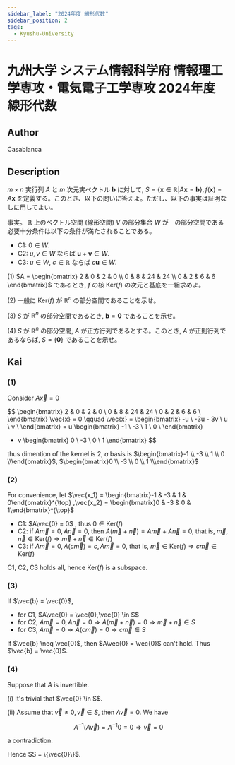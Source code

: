 ```yaml
---
sidebar_label: "2024年度 線形代数"
sidebar_position: 2
tags:
  - Kyushu-University
---
```

# 九州大学 システム情報科学府 情報理工学専攻・電気電子工学専攻 2024年度 線形代数

## **Author**
Casablanca

## **Description**
$m \times n$ 実行列 $A$ と $m$ 次元実ベクトル $\boldsymbol{b}$ に対して, $S = \{\boldsymbol{x} \in \mathbb{R}| A\boldsymbol{x} = \boldsymbol{b}\},f(\boldsymbol{x}) = A\boldsymbol{x}$ を定義する。このとき、以下の問いに答えよ。ただし、以下の事実は証明なしに用してよい。

事実。 $\mathbb{R}$ 上のベクトル空間 (線形空間) $V$ の部分集合 $W$ が　の部分空間である必要十分条件は以下の条件が満たされることである。

- C1: $0 \in W$.
- C2: $u,v \in W$ ならば $\boldsymbol{u} + \boldsymbol{v} \in W$.
- C3: $u \in W$, $c \in \mathbb{R}$ ならば $c\boldsymbol{u} \in W$.

(1) $A = \begin{bmatrix} 2 & 0 & 2 & 0 \\ 0 & 8 & 24 & 24 \\ 0 & 2 & 6 & 6 \end{bmatrix}$ であるとき, $f$ の核 $\text{Ker}(f)$ の次元と基底を一組求めよ。

(2) 一般に $\text{Ker}(f)$ が $\mathbb{R}^n$ の部分空間であることを示せ。

(3) $S$ が $\mathbb{R}^n$ の部分空間であるとき, $\boldsymbol{b} = \boldsymbol{0}$ であることを示せ。

(4) $S$ が $\mathbb{R}^n$ の部分空間, $A$ が正方行列であるとする。このとき, $A$ が正則行列であるならば, $S = \{\boldsymbol{0}\}$ であることを示せ。

## **Kai** 
### (1)
Consider $A\vec{x} = 0$

$$
\begin{bmatrix}
2 & 0 & 2 & 0 \\
0 & 8 & 24 & 24 \\
0 & 2 & 6 & 6 \\
\end{bmatrix} \vec{x} = 0 
\qquad 
\vec{x} = \begin{bmatrix}
-u \\ -3u - 3v \\ u \\ v \\
\end{bmatrix}
= u
\begin{bmatrix}
-1 \\ -3 \\ 1 \\ 0 \\
\end{bmatrix} 
+ v
\begin{bmatrix}
0 \\ -3 \\ 0 \\ 1
\end{bmatrix}
$$

thus dimention of the kernel is $2$, $a$ basis is $\begin{bmatrix}-1 \\ -3 \\ 1 \\ 0 \\\end{bmatrix}$, $\begin{bmatrix}0 \\ -3 \\ 0 \\ 1 \\\end{bmatrix}$

### (2)
For convenience, let $\vec{x_1} = \begin{bmatrix}-1 & -3 & 1 & 0\end{bmatrix}^{\top} ,\vec{x_2} = \begin{bmatrix}0 & -3 & 0 & 1\end{bmatrix}^{\top}$

- C1: $A\vec{0} = 0$ , thus $0 \in \text{Ker}(f)$
- C2: if $A\vec{m} = 0, A\vec{n} = 0$, then $A (\vec{m} + \vec{n}) = A\vec{m} + A\vec{n} = 0$, that is, $\vec{m},\vec{n} \in \text{Ker}(f) \Rightarrow \vec{m} + \vec{n} \in \text{Ker}(f)$
- C3: if $A\vec{m} = 0, A(c\vec{m}) = c, A\vec{m} = 0$, that is, $\vec{m} \in \text{Ker}(f) \Rightarrow c \vec{m} \in \text{Ker}(f)$

C1, C2, C3 holds all, hence $\text{Ker}(f)$ is a subspace.

### (3)
If $\vec{b} = \vec{0}$,

- for C1, $A\vec{0} = \vec{0},\vec{0} \in S$
- for C2, $A\vec{m} = 0, A\vec{n} = 0 \Rightarrow A(\vec{m} + \vec{n}) = 0 \Rightarrow \vec{m} + \vec{n} \in S$
- for C3, $A\vec{m} = 0 \Rightarrow A(c\vec{m}) = 0 \Rightarrow c\vec{m} \in S$

If $\vec{b} \neq \vec{0}$, then $A\vec{0} = \vec{0}$ can't hold.
Thus $\vec{b} = \vec{0}$.

### (4)
Suppose that $A$ is invertible.

(i) It's trivial that $\vec{0} \in S$.

(ii) Assume that $\vec{v} \neq 0,\vec{v} \in S$, then $A\vec{v} = 0$.
We have

$$
A^{-1} (A\vec{v}) = A^{-1}0 = 0 \Rightarrow \vec{v} = 0
$$

a contradiction.

Hence $S = \{\vec{0}\}$.
